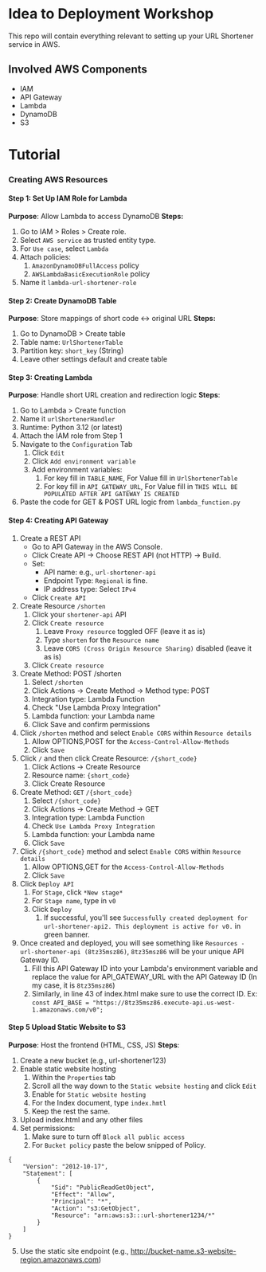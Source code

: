 # Idea to Deployment Workshop
This repo will contain everything relevant to setting up your URL Shortener service in AWS.

## Involved AWS Components
* IAM
* API Gateway
* Lambda
* DynamoDB
* S3

# Tutorial

### Creating AWS Resources
#### Step 1: Set Up IAM Role for Lambda
**Purpose**: Allow Lambda to access DynamoDB
**Steps:**
1. Go to IAM > Roles > Create role.
2. Select `AWS service` as trusted entity type.
3. For `Use case`, select `Lambda`
4. Attach policies:
   1.  `AmazonDynamoDBFullAccess` policy
   2.  `AWSLambdaBasicExecutionRole` policy
5. Name it `lambda-url-shortener-role`

#### Step 2: Create DynamoDB Table

**Purpose**: Store mappings of short code ↔ original URL
**Steps:**
1. Go to DynamoDB > Create table
2. Table name: `UrlShortenerTable`
3. Partition key: `short_key` (String)
4. Leave other settings default and create table

#### Step 3: Creating Lambda

**Purpose**: Handle short URL creation and redirection logic
**Steps**:

1. Go to Lambda > Create function
2. Name it `urlShortenerHandler`
3. Runtime: Python 3.12 (or latest)
4. Attach the IAM role from Step 1
5. Navigate to the `Configuration` Tab
   1. Click `Edit`
   2. Click `Add environment variable`
   3. Add environment variables: 
      1. For key fill in `TABLE_NAME`, For Value fill in `UrlShortenerTable`
      2. For key fill in `API_GATEWAY_URL`, For Value fill in `THIS WILL BE POPULATED AFTER API GATEWAY IS CREATED`
6. Paste the code for GET & POST URL logic from `lambda_function.py`

#### Step 4: Creating API Gateway
1. Create a REST API
   * Go to API Gateway in the AWS Console.
   * Click Create API → Choose REST API (not HTTP) → Build.
   * Set:
     * API name: e.g., `url-shortener-api`
     * Endpoint Type: `Regional` is fine.
     * IP address type: Select `IPv4`
   * Click `Create API`
2. Create Resource `/shorten`
   1. Click your `shortener-api` API
   2. Click `Create resource`
      1. Leave `Proxy resource` toggled OFF (leave it as is)
      2. Type `shorten` for the `Resource name`
      3. Leave `CORS (Cross Origin Resource Sharing)` disabled (leave it as is)
   3. Click `Create resource`
3. Create Method: POST /shorten
   1. Select `/shorten`
   2. Click Actions → Create Method → Method type: POST
   3. Integration type: Lambda Function
   4. Check "Use Lambda Proxy Integration"
   5. Lambda function: your Lambda name
   6. Click Save and confirm permissions
4. Click `/shorten` method and select `Enable CORS` within `Resource details`
   1. Allow OPTIONS,POST for the `Access-Control-Allow-Methods`
   2. Click `Save`
5. Click `/` and then click Create Resource: `/{short_code}`
   1. Click Actions → Create Resource
   2. Resource name: `{short_code}`
   3. Click Create Resource
6. Create Method: `GET` `/{short_code}`
   1. Select `/{short_code}`
   2. Click Actions → Create Method → GET
   3. Integration type: Lambda Function
   4. Check `Use Lambda Proxy Integration`
   5. Lambda function: your Lambda name
   6. Click `Save`
7. Click `/{short_code}` method and select `Enable CORS` within `Resource details`
   1. Allow OPTIONS,GET for the `Access-Control-Allow-Methods`
   2. Click `Save`
8. Click `Deploy API`
   1. For `Stage`, click `*New stage*`
   2. For `Stage name`, type in `v0`
   3. Click `Deploy`
      1. If successful, you'll see `Successfully created deployment for url-shortener-api2. This deployment is active for v0.` in green banner.
9. Once created and deployed, you will see something like `Resources - url-shortener-api (8tz35msz86)`, `8tz35msz86` will be your unique API Gateway ID. 
   1.  Fill this API Gateway ID into your Lambda's environment variable and replace the value for API_GATEWAY_URL with the API Gateway ID (In my case, it is `8tz35msz86`)
   2.  Similarly, in line 43 of index.html make sure to use the correct ID. Ex:     `const API_BASE = "https://8tz35msz86.execute-api.us-west-1.amazonaws.com/v0";`


#### Step 5 Upload Static Website to S3

**Purpose**: Host the frontend (HTML, CSS, JS)
**Steps**:
1. Create a new bucket (e.g., url-shortener123)
2. Enable static website hosting
   1. Within the `Properties` tab
   2. Scroll all the way down to the `Static website hosting` and click `Edit`
   3. Enable for `Static website hosting`
   4. For the Index document, type `index.hmtl`
   5. Keep the rest the same.
3. Upload index.html and any other files
4. Set permissions:
   1. Make sure to turn off `Block all public access`
   2. For `Bucket policy` paste the below snipped of Policy.

```
{
    "Version": "2012-10-17",
    "Statement": [
        {
            "Sid": "PublicReadGetObject",
            "Effect": "Allow",
            "Principal": "*",
            "Action": "s3:GetObject",
            "Resource": "arn:aws:s3:::url-shortener1234/*"
        }
    ]
}
```
5. Use the static site endpoint (e.g., http://bucket-name.s3-website-region.amazonaws.com)
